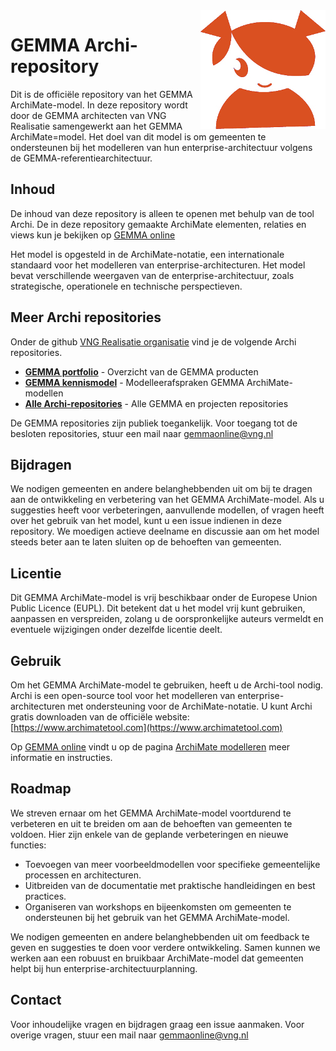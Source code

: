 <img align="right" src="GEMMA_icon.jpg"  alt="GEMMA logo">

# GEMMA Archi-repository

Dit is de officiële repository van het GEMMA ArchiMate-model. In deze repository wordt door de GEMMA architecten van VNG Realisatie samengewerkt aan het GEMMA ArchiMate=model. Het doel van dit model is om gemeenten te ondersteunen bij het modelleren van hun enterprise-architectuur volgens de GEMMA-referentiearchitectuur.

## Inhoud
De inhoud van deze repository is alleen te openen met behulp van de tool Archi. De in deze repository gemaakte ArchiMate elementen, relaties en views kun je bekijken op [GEMMA online](https://www.gemmaonline.nl/)

Het model is opgesteld in de ArchiMate-notatie, een internationale standaard voor het modelleren van enterprise-architecturen. Het model bevat verschillende weergaven van de enterprise-architectuur, zoals strategische, operationele en technische perspectieven.

## Meer Archi repositories

Onder de github [VNG Realisatie organisatie](https://github.com/VNG-Realisatie) vind je de volgende Archi repositories. 

* **[GEMMA portfolio](https://github.com/VNG-Realisatie/GEMMA-portfolio-Archi-repository)** - Overzicht van de GEMMA producten
* **[GEMMA kennismodel](https://github.com/VNG-Realisatie/GEMMA-kennismodel-Archi-repository)** - Modelleerafspraken GEMMA ArchiMate-modellen
* **[Alle Archi-repositories](https://github.com/orgs/VNG-Realisatie/teams/archi)** - Alle GEMMA en projecten repositories

De GEMMA repositories zijn publiek toegankelijk. Voor toegang tot de besloten repositories, stuur een mail naar gemmaonline@vng.nl

## Bijdragen

We nodigen gemeenten en andere belanghebbenden uit om bij te dragen aan de ontwikkeling en verbetering van het GEMMA ArchiMate-model. Als u suggesties heeft voor verbeteringen, aanvullende modellen, of vragen heeft over het gebruik van het model, kunt u een issue indienen in deze repository. We moedigen actieve deelname en discussie aan om het model steeds beter aan te laten sluiten op de behoeften van gemeenten.

## Licentie

Dit GEMMA ArchiMate-model is vrij beschikbaar onder de Europese Union Public Licence (EUPL). Dit betekent dat u het model vrij kunt gebruiken, aanpassen en verspreiden, zolang u de oorspronkelijke auteurs vermeldt en eventuele wijzigingen onder dezelfde licentie deelt.

## Gebruik

Om het GEMMA ArchiMate-model te gebruiken, heeft u de Archi-tool nodig. Archi is een open-source tool voor het modelleren van enterprise-architecturen met ondersteuning voor de ArchiMate-notatie. U kunt Archi gratis downloaden van de officiële website: [https://www.archimatetool.com](https://www.archimatetool.com)

Op [GEMMA online](https://www.gemmaonline.nl/) vindt u op de pagina [ArchiMate modelleren](https://www.gemmaonline.nl/index.php/ArchiMate_modelleren) meer informatie en instructies.

## Roadmap

We streven ernaar om het GEMMA ArchiMate-model voortdurend te verbeteren en uit te breiden om aan de behoeften van gemeenten te voldoen. Hier zijn enkele van de geplande verbeteringen en nieuwe functies:

- Toevoegen van meer voorbeeldmodellen voor specifieke gemeentelijke processen en architecturen.
- Uitbreiden van de documentatie met praktische handleidingen en best practices.
- Organiseren van workshops en bijeenkomsten om gemeenten te ondersteunen bij het gebruik van het GEMMA ArchiMate-model.

We nodigen gemeenten en andere belanghebbenden uit om feedback te geven en suggesties te doen voor verdere ontwikkeling. Samen kunnen we werken aan een robuust en bruikbaar ArchiMate-model dat gemeenten helpt bij hun enterprise-architectuurplanning.

## Contact

Voor inhoudelijke vragen en bijdragen graag een issue aanmaken. Voor overige vragen, stuur een mail naar gemmaonline@vng.nl
